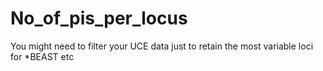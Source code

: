 # No_of_pis_per_locus
You might need to filter your UCE data just to retain the most variable loci for *BEAST etc

